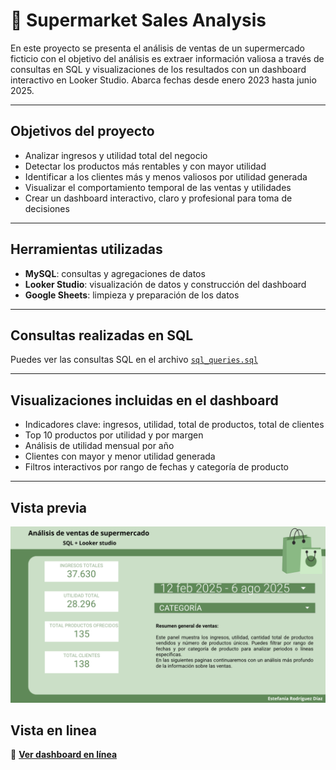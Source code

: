 # 🛒 Supermarket Sales Analysis

En este proyecto se presenta el análisis de ventas de un supermercado ficticio con el objetivo del análisis es extraer información valiosa a través de consultas en SQL y visualizaciones de los resultados con un dashboard interactivo en Looker Studio. Abarca fechas desde enero 2023 hasta junio 2025.

---

## Objetivos del proyecto

- Analizar ingresos y utilidad total del negocio
- Detectar los productos más rentables y con mayor utilidad
- Identificar a los clientes más y menos valiosos por utilidad generada
- Visualizar el comportamiento temporal de las ventas y utilidades
- Crear un dashboard interactivo, claro y profesional para toma de decisiones

---

## Herramientas utilizadas

- **MySQL**: consultas y agregaciones de datos
- **Looker Studio**: visualización de datos y construcción del dashboard
- **Google Sheets**: limpieza y preparación de los datos

---

## Consultas realizadas en SQL

Puedes ver las consultas SQL en el archivo [`sql_queries.sql`](sql_queries.sql)

---

## Visualizaciones incluidas en el dashboard

- Indicadores clave: ingresos, utilidad, total de productos, total de clientes
- Top 10 productos por utilidad y por margen
- Análisis de utilidad mensual por año
- Clientes con mayor y menor utilidad generada
- Filtros interactivos por rango de fechas y categoría de producto

---

## Vista previa

![Vista previa del dashboard](screenshots/dashboard-overview.png) 



## Vista en linea
🔗 **[Ver dashboard en línea](https://lookerstudio.google.com/reporting/dadadcde-f922-4a88-96cf-bbf7d6fb6a0b)**  



